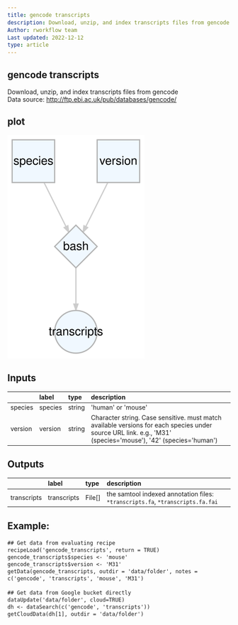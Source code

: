 ```yaml
---
title: gencode transcripts
description: Download, unzip, and index transcripts files from gencode
Author: rworkflow team
Last updated: 2022-12-12
type: article
---
```

## gencode transcripts
Download, unzip, and index transcripts files from gencode<br>Data source: <http://ftp.ebi.ac.uk/pub/databases/gencode/>
## plot
![## gencode transcripts](/plots/gencode_transcripts.svg)
## Inputs
|        |label   |type   |description                                                                                                                                                   |
|:-------|:-------|:------|:-------------------------------------------------------------------------------------------------------------------------------------------------------------|
|species |species |string |'human' or 'mouse'                                                                                                                                            |
|version |version |string |Character string. Case sensitive. must match available versions for each species under source URL link. e.g., 'M31' (species='mouse'), '42' (species='human') |
## Outputs
|            |label       |type   |description                                                                    |
|:-----------|:-----------|:------|:------------------------------------------------------------------------------|
|transcripts |transcripts |File[] |the samtool indexed annotation files: `*transcripts.fa`, `*transcripts.fa.fai` |
## Example:
```
## Get data from evaluating recipe
recipeLoad('gencode_transcripts', return = TRUE)
gencode_transcripts$species <- 'mouse'
gencode_transcripts$version <- 'M31'
getData(gencode_transcripts, outdir = 'data/folder', notes = c('gencode', 'transcripts', 'mouse', 'M31')

## Get data from Google bucket directly
dataUpdate('data/folder', cloud=TRUE)
dh <- dataSearch(c('gencode', 'transcripts'))
getCloudData(dh[1], outdir = 'data/folder')
```

